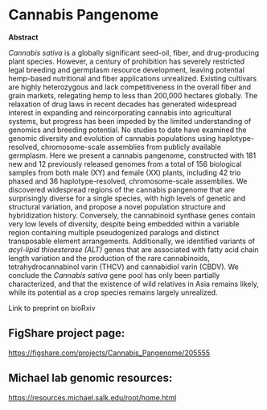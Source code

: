 # Cannabis Pangenome
<b>Abstract</b>

<i>Cannabis sativa</i> is a globally significant seed-oil, fiber, and drug-producing plant species. However, a century of prohibition has severely restricted legal breeding and germplasm resource development, leaving potential hemp-based nutritional and fiber applications unrealized. Existing cultivars are highly heterozygous and lack competitiveness in the overall fiber and grain markets, relegating hemp to less than 200,000 hectares globally. The relaxation of drug laws in recent decades has generated widespread interest in expanding and reincorporating cannabis into agricultural systems, but progress has been impeded by the limited understanding of genomics and breeding potential. No studies to date have examined the genomic diversity and evolution of cannabis populations using haplotype-resolved, chromosome-scale assemblies from publicly available germplasm. Here we present a cannabis pangenome, constructed with 181 new and 12 previously released genomes from a total of 156 biological samples from both male (XY) and female (XX) plants, including 42 trio phased and 36 haplotype-resolved, chromosome-scale assemblies. We discovered widespread regions of the cannabis pangenome that are surprisingly diverse for a single species, with high levels of genetic and structural variation, and propose a novel population structure and hybridization history. Conversely, the cannabinoid synthase genes contain very low levels of diversity, despite being embedded within a variable region containing multiple pseudogenized paralogs and distinct transposable element arrangements. Additionally, we identified variants of <i>acyl-lipid thioesterase (ALT)</i> genes that are associated with fatty acid chain length variation and the production of the rare cannabinoids, tetrahydrocannabinol varin (THCV) and cannabidiol varin (CBDV). We conclude the <i>Cannabis sativa</i> gene pool has only been partially characterized, and that the existence of wild relatives in Asia remains likely, while its potential as a crop species remains largely unrealized.

<a id='[ssFeatures](https://www.biorxiv.org/content/10.1101/2024.05.21.595196v1)'>Link to preprint on bioRxiv</a>

## FigShare project page:
https://figshare.com/projects/Cannabis_Pangenome/205555

## Michael lab genomic resources:
https://resources.michael.salk.edu/root/home.html


